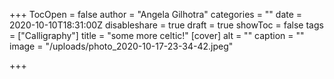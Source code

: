 +++
TocOpen = false
author = "Angela Gilhotra"
categories = ""
date = 2020-10-10T18:31:00Z
disableshare = true
draft = true
showToc = false
tags = ["Calligraphy"]
title = "some more celtic!"
[cover]
alt = ""
caption = ""
image = "/uploads/photo_2020-10-17-23-34-42.jpeg"

+++
